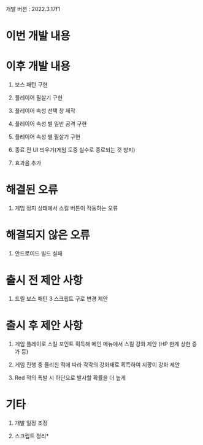 개발 버젼 : 2022.3.17f1

# 이번 개발 내용


# 이후 개발 내용

1. 보스 패턴 구현

1. 플레이어 필살기 구현

1. 플레이어 속성 선택 창 제작

1. 플레이어 속성 별 일반 공격 구현

1. 플레이어 속성 별 필살기 구현

1. 종료 전 UI 띄우기(게임 도중 실수로 종료되는 것 방지)

1. 효과음 추가

# 해결된 오류

1. 게임 정지 상태에서 스킬 버튼이 작동하는 오류

# 해결되지 않은 오류

1. 안드로이드 빌드 실패

# 출시 전 제안 사항

1. 드릴 보스 패턴 3 스크립트 구로 변경 제안

# 출시 후 제안 사항

1. 게임 플레이로 스킬 포인트 획득해 메인 메뉴에서 스킬 강화 제안
(HP 한계 상한 증가 등)

1. 게임 진행 중 물리친 적에 따라 각각의 강화재료 획득하여 지팡이 강화 제안

1. Red 적의 폭발 시 하단으로 발사할 확률을 더 높게

# 기타

1. 개발 일정 조정

1. 스크립트 정리*